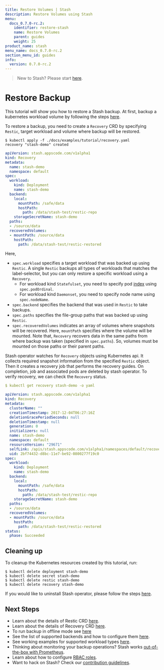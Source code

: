 ```yaml
---
title: Restore Volumes | Stash
description: Restore Volumes using Stash
menu:
  docs_0.7.0-rc.2:
    identifier: restore-stash
    name: Restore Volumes
    parent: guides
    weight: 25
product_name: stash
menu_name: docs_0.7.0-rc.2
section_menu_id: guides
info:
  version: 0.7.0-rc.2
---
```


> New to Stash? Please start [here](/docs/0.7.0-rc.2/concepts/README).

# Restore Backup
This tutorial will show you how to restore a Stash backup. At first, backup a kubernetes workload volume by following the steps [here](/docs/0.7.0-rc.2/guides/backup).

To restore a backup, you need to create a `Recovery` CRD by specifying `Restic`, target workload and volume where backup will be restored.

```console
$ kubectl apply -f ./docs/examples/tutorial/recovery.yaml
recovery "stash-demo" created
```

```yaml
apiVersion: stash.appscode.com/v1alpha1
kind: Recovery
metadata:
  name: stash-demo
  namespace: default
spec:
  workload:
    kind: Deployment
    name: stash-demo
  backend:
    local:
      mountPath: /safe/data
      hostPath:
        path: /data/stash-test/restic-repo
    storageSecretName: stash-demo
  paths:
  - /source/data
  recoveredVolumes:
  - mountPath: /source/data
    hostPath:
      path: /data/stash-test/restic-restored
```

Here,

 - `spec.workload` specifies a target workload that was backed up using `Restic`. A single `Restic` backups all types of workloads that matches the label-selector, but you can only restore a specific workload using a `Recovery`.
    - For workload kind `Statefulset`, you need to specify pod [index](https://kubernetes.io/docs/concepts/workloads/controllers/statefulset/#ordinal-index) using `spec.podOrdinal`.
    - For workload kind `Daemonset`, you need to specify node name using `spec.nodeName`.
 - `spec.backend` specifies the backend that was used in `Restic` to take backups.
 - `spec.paths` specifies the file-group paths that was backed up using `Restic`.
 - `spec.recoveredVolumes` indicates an array of volumes where snapshots will be recovered. Here, `mountPath` specifies where the volume will be mounted.
 Note that, `Recovery` recovers data in the same paths from where backup was taken (specified in `spec.paths`). So, volumes must be mounted on those paths or their parent paths.

Stash operator watches for `Recovery` objects using Kubernetes api. It collects required snapshot information from the specified `Restic` object. Then it creates a recovery job that performs the recovery guides. On completion, job and associated pods are deleted by stash operator. To verify recovery, we can check the `Recovery` status.

```yaml
$ kubectl get recovery stash-demo -o yaml

apiVersion: stash.appscode.com/v1alpha1
kind: Recovery
metadata:
  clusterName: ""
  creationTimestamp: 2017-12-04T06:27:16Z
  deletionGracePeriodSeconds: null
  deletionTimestamp: null
  generation: 0
  initializers: null
  name: stash-demo
  namespace: default
  resourceVersion: "29671"
  selfLink: /apis/stash.appscode.com/v1alpha1/namespaces/default/recoveries/stash-demo
  uid: 2bf74432-d8bc-11e7-be92-0800277f19c0
spec:
  workload:
    kind: Deployment
    name: stash-demo
  backend:
    local:
      mountPath: /safe/data
      hostPath:
        path: /data/stash-test/restic-repo
    storageSecretName: stash-demo
  paths:
  - /source/data
  recoveredVolumes:
  - mountPath: /source/data
    hostPath:
      path: /data/stash-test/restic-restored
status:
  phase: Succeeded
```

## Cleaning up

To cleanup the Kubernetes resources created by this tutorial, run:

```console
$ kubectl delete deployment stash-demo
$ kubectl delete secret stash-demo
$ kubectl delete restic stash-demo
$ kubectl delete recovery stash-demo
```

If you would like to uninstall Stash operator, please follow the steps [here](/docs/0.7.0-rc.2/setup/uninstall).

## Next Steps

- Learn about the details of Restic CRD [here](/docs/0.7.0-rc.2/concepts/crds/restic).
- Learn about the details of Recovery CRD [here](/docs/0.7.0-rc.2/concepts/crds/recovery).
- To run backup in offline mode see [here](/docs/0.7.0-rc.2/guides/offline_backup)
- See the list of supported backends and how to configure them [here](/docs/0.7.0-rc.2/guides/backends).
- See working examples for supported workload types [here](/docs/0.7.0-rc.2/guides/workloads).
- Thinking about monitoring your backup operations? Stash works [out-of-the-box with Prometheus](/docs/0.7.0-rc.2/guides/monitoring).
- Learn about how to configure [RBAC roles](/docs/0.7.0-rc.2/guides/rbac).
- Want to hack on Stash? Check our [contribution guidelines](/docs/0.7.0-rc.2/CONTRIBUTING).